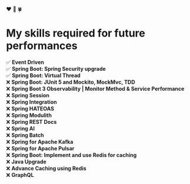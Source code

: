 :hearts: :gem: :four_leaf_clover:
# My skills required for future performances

:white_check_mark: **Event Driven**\
:white_check_mark: **Spring Boot: Spring Security upgrade**\
:white_check_mark: **Spring Boot: Virtual Thread**\
:x: **Spring Boot: JUnit 5 and Mockito, MockMvc, TDD**\
:x: **Spring Boot 3 Observability | Monitor Method & Service Performance**\
:x: **Spring Session**\
:x: **Spring Integration**\
:x: **Spring HATEOAS**\
:x: **Spring Modulith**\
:x: **Spring REST Docs**\
:x: **Spring AI**\
:x: **Spring Batch**\
:x: **Spring for Apache Kafka**\
:x: **Spring for Apache Pulsar**\
:x: **Spring Boot: Implement and use Redis for caching**\
:x: **Java Upgrade**\
:x: **Advance Caching using Redis**\
:x: **GraphQL**

